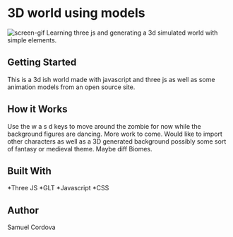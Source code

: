 
# 3D world using models
![screen-gif](3Dmodels.gif)
Learning three js and generating a 3d simulated world with simple elements.

## Getting Started

This is a 3d ish world made with javascript and three js as well as some animation models from an open source site.

## How it Works
Use the w a s d keys to move around the zombie for now while the background figures are dancing. More work to come.
Would like to import other characters as well as a 3D generated background possibly some sort of fantasy or medieval theme.
Maybe diff Biomes.

## Built With

*Three JS
*GLT
*Javascript
*CSS


## Author

Samuel Cordova
